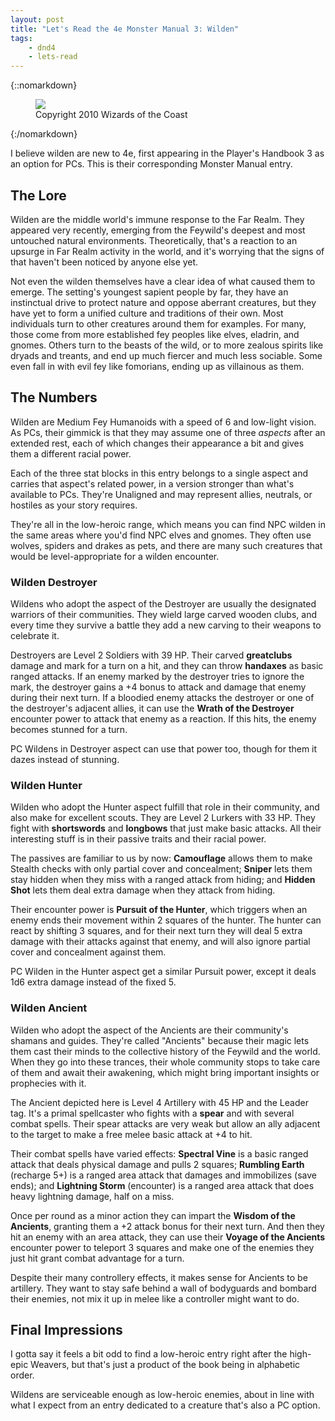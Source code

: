 ```yaml
---
layout: post
title: "Let's Read the 4e Monster Manual 3: Wilden"
tags:
    - dnd4
    - lets-read
---
```


{::nomarkdown}
<figure class="center">
  <img src="{{ "/assets/wir-mm3-4e-wilden.png" | absolute_url }}"/>
  <figcaption>
    Copyright 2010 Wizards of the Coast
  </figcaption>
</figure>
{:/nomarkdown}

I believe wilden are new to 4e, first appearing in the Player's Handbook 3 as an
option for PCs. This is their corresponding Monster Manual entry.

## The Lore

Wilden are the middle world's immune response to the Far Realm. They appeared
very recently, emerging from the Feywild's deepest and most untouched natural
environments. Theoretically, that's a reaction to an upsurge in Far Realm
activity in the world, and it's worrying that the signs of that haven't been
noticed by anyone else yet.

Not even the wilden themselves have a clear idea of what caused them to
emerge. The setting's youngest sapient people by far, they have an instinctual
drive to protect nature and oppose aberrant creatures, but they have yet to form
a unified culture and traditions of their own. Most individuals turn to other
creatures around them for examples. For many, those come from more established
fey peoples like elves, eladrin, and gnomes. Others turn to the beasts of the
wild, or to more zealous spirits like dryads and treants, and end up much
fiercer and much less sociable. Some even fall in with evil fey like fomorians,
ending up as villainous as them.

## The Numbers

Wilden are Medium Fey Humanoids with a speed of 6 and low-light vision. As PCs,
their gimmick is that they may assume one of three _aspects_ after an extended
rest, each of which changes their appearance a bit and gives them a different
racial power.

Each of the three stat blocks in this entry belongs to a single aspect and
carries that aspect's related power, in a version stronger than what's available
to PCs. They're Unaligned and may represent allies, neutrals, or hostiles as
your story requires.

They're all in the low-heroic range, which means you can find NPC wilden in the
same areas where you'd find NPC elves and gnomes. They often use wolves, spiders
and drakes as pets, and there are many such creatures that would be
level-appropriate for a wilden encounter.

### Wilden Destroyer

Wildens who adopt the aspect of the Destroyer are usually the designated
warriors of their communities. They wield large carved wooden clubs, and every
time they survive a battle they add a new carving to their weapons to celebrate
it.

Destroyers are Level 2 Soldiers with 39 HP. Their carved **greatclubs** damage
and mark for a turn on a hit, and they can throw **handaxes** as basic ranged
attacks. If an enemy marked by the destroyer tries to ignore the mark, the
destroyer gains a +4 bonus to attack and damage that enemy during their next
turn. If a bloodied enemy attacks the destroyer or one of the destroyer's
adjacent allies, it can use the **Wrath of the Destroyer** encounter power to
attack that enemy as a reaction. If this hits, the enemy becomes stunned for a
turn.

PC Wildens in Destroyer aspect can use that power too, though for them it dazes
instead of stunning.

### Wilden Hunter

Wilden who adopt the Hunter aspect fulfill that role in their community, and
also make for excellent scouts. They are Level 2 Lurkers with 33 HP. They fight
with **shortswords** and **longbows** that just make basic attacks. All their
interesting stuff is in their passive traits and their racial power.

The passives are familiar to us by now: **Camouflage** allows them to make
Stealth checks with only partial cover and concealment; **Sniper** lets them
stay hidden when they miss with a ranged attack from hiding; and **Hidden Shot**
lets them deal extra damage when they attack from hiding.

Their encounter power is **Pursuit of the Hunter**, which triggers when an enemy
ends their movement within 2 squares of the hunter. The hunter can react by
shifting 3 squares, and for their next turn they will deal 5 extra damage with
their attacks against that enemy, and will also ignore partial cover and
concealment against them.

PC Wilden in the Hunter aspect get a similar Pursuit power, except it deals 1d6
extra damage instead of the fixed 5.

### Wilden Ancient

Wilden who adopt the aspect of the Ancients are their community's shamans and
guides. They're called "Ancients" because their magic lets them cast their minds
to the collective history of the Feywild and the world. When they go into these
trances, their whole community stops to take care of them and await their
awakening, which might bring important insights or prophecies with it.

The Ancient depicted here is Level 4 Artillery with 45 HP and the Leader
tag. It's a primal spellcaster who fights with a **spear** and with several
combat spells. Their spear attacks are very weak but allow an ally adjacent to
the target to make a free melee basic attack at +4 to hit.

Their combat spells have varied effects: **Spectral Vine** is a basic ranged
attack that deals physical damage and pulls 2 squares; **Rumbling Earth**
(recharge 5+) is a ranged area attack that damages and immobilizes (save ends);
and **Lightning Storm** (encounter) is a ranged area attack that does heavy
lightning damage, half on a miss.

Once per round as a minor action they can impart the **Wisdom of the Ancients**,
granting them a +2 attack bonus for their next turn. And then they hit an enemy
with an area attack, they can use their **Voyage of the Ancients** encounter
power to teleport 3 squares and make one of the enemies they just hit grant
combat advantage for a turn.

Despite their many controllery effects, it makes sense for Ancients to be
artillery. They want to stay safe behind a wall of bodyguards and bombard their
enemies, not mix it up in melee like a controller might want to do.

## Final Impressions

I gotta say it feels a bit odd to find a low-heroic entry right after the
high-epic Weavers, but that's just a product of the book being in alphabetic
order.

Wildens are serviceable enough as low-heroic enemies, about in line with what I
expect from an entry dedicated to a creature that's also a PC option.
